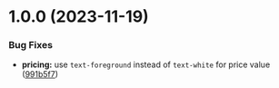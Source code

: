 # 1.0.0 (2023-11-19)


### Bug Fixes

* **pricing:** use `text-foreground` instead of `text-white` for price value ([991b5f7](https://github.com/mrlemoos/party-planner/commit/991b5f74bb49a981c8baf27f1249e6b3d14516b4))
